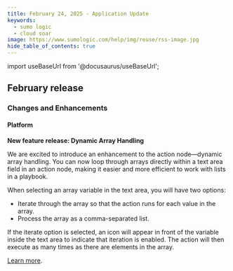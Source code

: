 ```yaml
---
title: February 24, 2025 - Application Update
keywords:
  - sumo logic
  - cloud soar
image: https://www.sumologic.com/help/img/reuse/rss-image.jpg
hide_table_of_contents: true
---
```


import useBaseUrl from '@docusaurus/useBaseUrl';

## February release

### Changes and Enhancements

#### Platform

**New feature release: Dynamic Array Handling**

We are excited to introduce an enhancement to the action node—dynamic array handling. You can now loop through arrays directly within a text area field in an action node, making it easier and more efficient to work with lists in a playbook.

When selecting an array variable in the text area, you will have two options:
* Iterate through the array so that the action runs for each value in the array.
* Process the array as a comma-separated list.

If the iterate option is selected, an icon will appear in front of the variable inside the text area to indicate that iteration is enabled. The action will then execute as many times as there are elements in the array.

[Learn more](/docs/platform-services/automation-service/automation-service-playbooks/#arrays-in-text-areas).